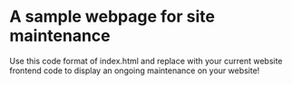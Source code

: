 # A sample webpage for site maintenance
Use this code format of index.html and replace with your current website frontend code to display an ongoing maintenance on your website!
